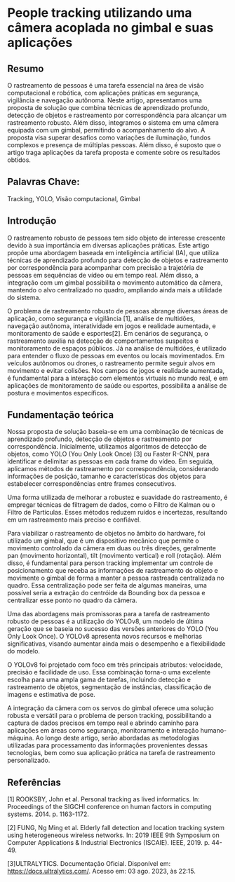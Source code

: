 # People tracking utilizando uma câmera acoplada no gimbal e suas aplicações

## Resumo

O rastreamento de pessoas é uma tarefa essencial na área de visão computacional e robótica, com aplicações práticas em segurança, vigilância e navegação autônoma. Neste artigo, apresentamos uma proposta de solução que combina técnicas de aprendizado profundo, detecção de objetos e rastreamento por correspondência para alcançar um rastreamento robusto. Além disso, integramos o sistema em uma câmera equipada com um gimbal, permitindo o acompanhamento do alvo. A proposta visa superar desafios como variações de iluminação, fundos complexos e presença de múltiplas pessoas. Além disso, é suposto que o artigo traga aplicações da tarefa proposta e comente sobre os resultados obtidos.

## Palavras Chave: 
Tracking, YOLO, Visão computacional, Gimbal

## Introdução

O rastreamento robusto de pessoas tem sido objeto de interesse crescente devido à sua importância em diversas aplicações práticas. Este artigo propõe uma abordagem baseada em inteligência artificial (IA), que utiliza técnicas de aprendizado profundo para detecção de objetos e rastreamento por correspondência para acompanhar com precisão a trajetória de pessoas em sequências de vídeo ou em tempo real. Além disso, a integração com um gimbal possibilita o movimento automático da câmera, mantendo o alvo centralizado no quadro, ampliando ainda mais a utilidade do sistema.

O problema de rastreamento robusto de pessoas abrange diversas áreas de aplicação, como segurança e vigilância [1], análise de multidões, navegação autônoma, interatividade em jogos e realidade aumentada, e monitoramento de saúde e esportes[2]. Em cenários de segurança, o rastreamento auxilia na detecção de comportamentos suspeitos e monitoramento de espaços públicos. Já na análise de multidões, é utilizado para entender o fluxo de pessoas em eventos ou locais movimentados. Em veículos autônomos ou drones, o rastreamento permite seguir alvos em movimento e evitar colisões. Nos campos de jogos e realidade aumentada, é fundamental para a interação com elementos virtuais no mundo real, e em aplicações de monitoramento de saúde ou esportes, possibilita a análise de postura e movimentos específicos.


## Fundamentação teórica

Nossa proposta de solução baseia-se em uma combinação de técnicas de aprendizado profundo, detecção de objetos e rastreamento por correspondência. Inicialmente, utilizamos algoritmos de detecção de objetos, como YOLO (You Only Look Once) [3] ou Faster R-CNN, para identificar e delimitar as pessoas em cada frame do vídeo. Em seguida, aplicamos métodos de rastreamento por correspondência, considerando informações de posição, tamanho e características dos objetos para estabelecer correspondências entre frames consecutivos.

Uma forma utilizada de melhorar a robustez e suavidade do rastreamento, é empregar técnicas de filtragem de dados, como o Filtro de Kalman ou o Filtro de Partículas. Esses métodos reduzem ruídos e incertezas, resultando em um rastreamento mais preciso e confiável.

Para viabilizar o rastreamento de objetos no âmbito do hardware, foi utilizado um gimbal, que é um dispositivo mecânico que permite o movimento controlado da câmera em duas ou três direções, geralmente pan (movimento horizontal), tilt (movimento vertical) e roll (rotação). Além disso, é fundamental para person tracking implementar um controle de posicionamento que receba as informações de rastreamento do objeto e movimente o gimbal de forma a manter a pessoa rastreada centralizada no quadro. Essa centralização pode ser feita de algumas maneiras, uma possível seria a extração do centróide da Bounding box da pessoa e centralizar esse ponto no quadro da câmera.

Uma das abordagens mais promissoras para a tarefa de rastreamento robusto de pessoas é a utilização do YOLOv8, um modelo de última geração que se baseia no sucesso das versões anteriores do YOLO (You Only Look Once). O YOLOv8 apresenta novos recursos e melhorias significativas, visando aumentar ainda mais o desempenho e a flexibilidade do modelo.

O YOLOv8 foi projetado com foco em três principais atributos: velocidade, precisão e facilidade de uso. Essa combinação torna-o uma excelente escolha para uma ampla gama de tarefas, incluindo detecção e rastreamento de objetos, segmentação de instâncias, classificação de imagens e estimativa de pose.

A integração da câmera com os servos do gimbal oferece uma solução robusta e versátil para o problema de person tracking, possibilitando a captura de dados precisos em tempo real e abrindo caminho para aplicações em áreas como segurança, monitoramento e interação humano-máquina. Ao longo deste artigo, serão abordadas as metodologias utilizadas para processamento das informações provenientes dessas tecnologias, bem como sua aplicação prática na tarefa de rastreamento personalizado.

## Referências

[1] ROOKSBY, John et al. Personal tracking as lived informatics. In: Proceedings of the SIGCHI conference on human factors in computing systems. 2014. p. 1163-1172.


[2] FUNG, Ng Ming et al. Elderly fall detection and location tracking system using heterogeneous wireless networks. In: 2019 IEEE 9th Symposium on Computer Applications & Industrial Electronics (ISCAIE). IEEE, 2019. p. 44-49.


[3]ULTRALYTICS. Documentação Oficial. Disponível em: https://docs.ultralytics.com/. Acesso em: 03 ago. 2023, às 22:15.
